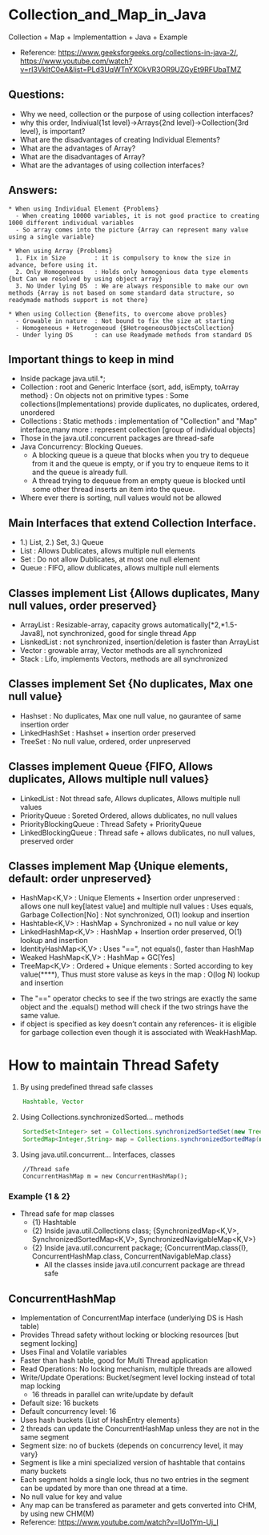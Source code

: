 # Collection_and_Map_in_Java
Collection + Map + Implementattion + Java + Example

* Reference: https://www.geeksforgeeks.org/collections-in-java-2/, https://www.youtube.com/watch?v=rI3VkItC0eA&list=PLd3UqWTnYXOkVR3OR9UZGyEt9RFUbaTMZ

## Questions: 
* Why we need, collection or the purpose of using collection interfaces?
* why this order, Indiviual{1st level}->Arrays{2nd level}->Collection{3rd level}, is important?
* What are the disadvantages of creating Individual Elements?
* What are the advantages of Array?
* What are the disadvantages of Array?
* What are the advantages of using collection interfaces?

## Answers:
```text
* When using Individual Element {Problems}
  - When creating 10000 variables, it is not good practice to creating 1000 different individual variables
  - So array comes into the picture {Array can represent many value using a single variable}

* When using Array {Problems}
  1. Fix in Size		: it is compulsory to know the size in advance, before using it.
  2. Only Homogeneous	: Holds only homogenious data type elements {but Can we resolved by using object array}
  3. No Under lying DS	: We are always responsible to make our own methods {Array is not based on some standard data structure, so readymade mathods support is not there}

* When using Collection {Benefits, to overcome above probles}
  - Growable in nature	: Not bound to fix the size at starting
  - Homogeneous + Hetrogeneoud {$HetrogeneousObjectsCollection}
  - Under lying DS		: can use Readymade methods from standard DS
```

## Important things to keep in mind
* Inside package java.util.*;
* Collection<E> : root and Generic Interface {sort, add, isEmpty, toArray method}
                : On objects not on primitive types
                : Some collections(Implementations) provide duplicates, no duplicates, ordered, unordered   
* Collections   : Static methods
                : implementation of "Collection" and "Map" interface,many more
			          : represent collection [group of individual objects]
* Those in the java.util.concurrent packages are thread-safe
* Java Concurrency: Blocking Queues. 
  - A blocking queue is a queue that blocks when you try to dequeue from it and the queue is empty, or if you try to enqueue items to it and the queue is already full.
  - A thread trying to dequeue from an empty queue is blocked until some other thread inserts an item into the queue.
* Where ever there is sorting, null values would not be allowed

## Main Interfaces that extend Collection<E> Interface.
- 1.) List<E>, 2.) Set<E>, 3.) Queue<E>
- List<E>	  	: Allows Dublicates, allows multiple null elements
- Set<E>		: Do not allow Dublicates, at most one null element
- Queue<E>		: FIFO, allow dublicates, allows multiple null elements

## Classes implement List<E> {Allows duplicates, Many null values, order preserved}
- ArrayList<E>		: Resizable-array, capacity grows automatically[*2,*1.5-Java8], not synchronized, good for single thread App
- LisnkedList<E>	: not synchronized, insertion/deletion is faster than ArrayList<E>
- Vector<E>		: growable array, Vector methods are all synchronized
- Stack<E>		: Lifo, implements Vectors<E>, methods are all synchronized

## Classes implement Set<E> {No duplicates, Max one null value}
- Hashset<E>			: No duplicates, Max one null value, no gaurantee of same insertion order
- LinkedHashSet<E>		: Hashset<E> + insertion order preserved
- TreeSet<E>			: No null value, ordered, order unpreserved

## Classes implement Queue<E> {FIFO, Allows duplicates, Allows multiple null values}
- LinkedList<E>	  		: Not thread safe, Allows duplicates, Allows multiple null values
- PriorityQueue<E>	      	: Soreted Ordered, allows dublicates, no null values
- PriorityBlockingQueue<E> 	: Thread Safety + PriorityQueue<E>
- LinkedBlockingQueue<E>	: Thread safe + allows dublicates, no null values, preserved order

## Classes implement Map<E> {Unique elements, default: order unpreserved}
- HashMap<K,V>			: Unique Elements + Insertion order unpreserved
        			: allows one null key[latest value] and multiple null values
				: Uses equals, Garbage Collection[No]
				: Not synchronized, O(1) lookup and insertion
- Hashtable<K,V>		: HashMap + Synchronized + no null value or key
- LinkedHashMap<K,V>		: HashMap<E> + Insertion order preserved, O(1) lookup and insertion
- IdentityHashMap<K,V>		: Uses "==", not equals(), faster than HashMap 
- Weaked HashMap<K,V>		: HashMap + GC[Yes]
- TreeMap<K,V>			: Ordered + Unique elements
				: Sorted according to key value(****), Thus must store valuse as keys in the map 
				: O(log N) lookup and insertion
* The "==" operator checks to see if the two strings are exactly the same object and the .equals() method will check if the two strings have the same value.
* if object is specified as key doesn’t contain any references- it is eligible for garbage collection even though it is associated with WeakHashMap.


# How to maintain Thread Safety
1. By using predefined thread safe classes
```java
	Hashtable, Vector
```
2. Using Collections.synchronizedSorted... methods
```java
	SortedSet<Integer> set = Collections.synchronizedSortedSet(new TreeSet<Integer>());
	SortedMap<Integer,String> map = Collections.synchronizedSortedMap(new TreeMap<Integer,String>());
```
3. Using java.util.concurrent... Interfaces, classes
```
	//Thread safe
	ConcurrentHashMap m = new ConcurrentHashMap();	
```

### Example {1 & 2}
* Thread safe for map classes
  - {1} Hashtable
  - {2} Inside java.util.Collections class; {SynchronizedMap<K,V>, SynchronizedSortedMap<K,V>, SynchronizedNavigableMap<K,V>}
  - {2} Inside java.util.concurrent package; {ConcurrentMap.class{I}, ConcurrentHashMap.class, ConcurrentNavigableMap.class}
    - All the classes inside java.util.concurrent package are thread safe

## ConcurrentHashMap
 * Implementation of ConcurrentMap interface (underlying DS is Hash table)
 * Provides Thread safety without locking or blocking resources [but segment locking]
 * Uses Final and Volatile variables
 * Faster than hash table, good for Multi Thread application
 * Read Operations: No locking mechanism, multiple threads are allowed
 * Write/Update Operations: Bucket/segment level locking instead of total map locking 
   - 16 threads in parallel can write/update by default
 * Default size: 16 buckets 
 * Default concurrency level: 16
 * Uses hash buckets {List of HashEntry elements}
 * 2 threads can update the ConcurrentHashMap unless they are not in the same segment
 * Segment size: no of buckets {depends on concurrency level, it may vary}
 * Segment is like a mini specialized version of hashtable that contains many buckets
 * Each segment holds a single lock, thus no two entries in the segment can be updated by more than one thread at a time.
 * No null value for key and value
 * Any map can be transfered as parameter and gets converted into CHM, by using new CHM(M)
 * Reference: https://www.youtube.com/watch?v=IUo1Ym-Uj_I
 

